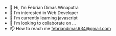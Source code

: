 - 👋 Hi, I’m Febrian Dimas Winaputra
- 👀 I’m interested in Web Developer
- 🌱 I’m currently learning javascript
- 💞️ I’m looking to collaborate on ...
- 📫 How to reach me febriandimas634@gmail.com

<!---
dmasdi123/dmasdi123 is a ✨ special ✨ repository because its `README.md` (this file) appears on your GitHub profile.
You can click the Preview link to take a look at your changes.
--->
